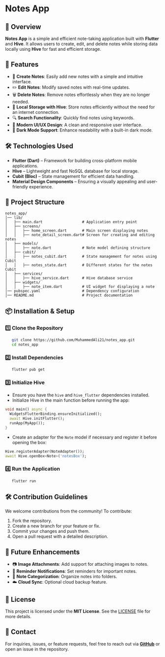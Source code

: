 # Notes App

## 📌 Overview

**Notes App** is a simple and efficient note-taking application built with **Flutter** and **Hive**. It allows users to create, edit, and delete notes while storing data locally using **Hive** for fast and efficient storage.

## 🚀 Features

- 📝 **Create Notes**: Easily add new notes with a simple and intuitive interface.
- ✏️ **Edit Notes**: Modify saved notes with real-time updates.
- 🗑️ **Delete Notes**: Remove notes effortlessly when they are no longer needed.
- 💾 **Local Storage with Hive**: Store notes efficiently without the need for an internet connection.
- 🔍 **Search Functionality**: Quickly find notes using keywords.
- 🎨 **Modern UI/UX Design**: A clean and responsive user interface.
- 🌙 **Dark Mode Support**: Enhance readability with a built-in dark mode.

## 🛠️ Technologies Used

- **Flutter (Dart)** – Framework for building cross-platform mobile applications.
- **Hive** – Lightweight and fast NoSQL database for local storage.
- **Cubit (Bloc)** – State management for efficient data handling.
- **Material Design Components** – Ensuring a visually appealing and user-friendly experience.

## 📂 Project Structure

```
notes_app/
│── lib/
│   ├── main.dart                  # Application entry point
│   ├── screens/
│   │   ├── home_screen.dart       # Main screen displaying notes
│   │   ├── note_detail_screen.dart# Screen for creating and editing notes
│   ├── models/
│   │   ├── note.dart              # Note model defining structure
│   ├── cubit/
│   │   ├── notes_cubit.dart       # State management for notes using Cubit
│   │   ├── notes_state.dart       # Different states for the notes Cubit
│   ├── services/
│   │   ├── hive_service.dart      # Hive database service
│   ├── widgets/
│   │   ├── note_item.dart         # UI widget for displaying a note
│── pubspec.yaml                   # Dependency configuration
│── README.md                      # Project documentation
```

## 📦 Installation & Setup

### 1️⃣ Clone the Repository

```sh
   git clone https://github.com/MuhammedAli21/notes_app.git
   cd notes_app
```

### 2️⃣ Install Dependencies

```sh
   flutter pub get
```

### 3️⃣ Initialize Hive

- Ensure you have the `hive` and `hive_flutter` dependencies installed.
- Initialize Hive in the main function before running the app:

```dart
void main() async {
  WidgetsFlutterBinding.ensureInitialized();
  await Hive.initFlutter();
  runApp(MyApp());
}
```

- Create an adapter for the `Note` model if necessary and register it before opening the box:

```dart
Hive.registerAdapter(NoteAdapter());
await Hive.openBox<Note>('notesBox');
```

### 4️⃣ Run the Application

```sh
   flutter run
```

## 🛠 Contribution Guidelines

We welcome contributions from the community! To contribute:

1. Fork the repository.
2. Create a new branch for your feature or fix.
3. Commit your changes and push them.
4. Open a pull request with a detailed description.

## 🔮 Future Enhancements

- 📷 **Image Attachments**: Add support for attaching images to notes.
- 🔔 **Reminder Notifications**: Set reminders for important notes.
- 📂 **Note Categorization**: Organize notes into folders.
- ☁️ **Cloud Sync**: Optional cloud backup feature.

## 📜 License

This project is licensed under the **MIT License**. See the [LICENSE](LICENSE) file for more details.

## 📧 Contact

For inquiries, issues, or feature requests, feel free to reach out via [**GitHub**](https://github.com/MuhammedAli21) or open an issue in the repository.

